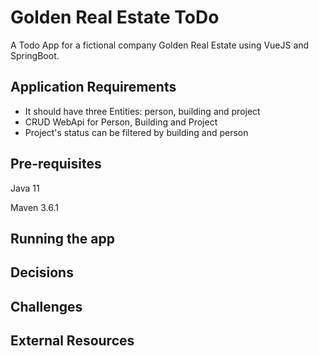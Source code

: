# Golden Real Estate ToDo

A Todo App for a fictional company Golden Real Estate using VueJS and SpringBoot.

## Application Requirements

* It should have three Entities: person, building and project
* CRUD WebApi for Person, Building and Project
* Project's status can be filtered by building and person

## Pre-requisites

Java 11

Maven 3.6.1

## Running the app



## Decisions

## Challenges

## External Resources
